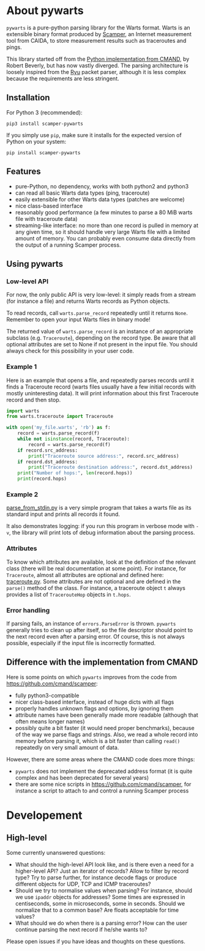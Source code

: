 # About pywarts

`pywarts` is a pure-python parsing library for the Warts format.
Warts is an extensible binary format produced by
[Scamper](http://www.caida.org/tools/measurement/scamper/), an
Internet measurement tool from CAIDA, to store measurement results
such as traceroutes and pings.

This library started off from the [Python implementation from
CMAND](https://github.com/cmand/scamper), by Robert Beverly, but has
now vastly diverged.  The parsing architecture is loosely inspired
from the [Ryu](https://osrg.github.io/ryu/) packet parser, although it
is less complex because the requirements are less stringent.

## Installation

For Python 3 (recommended):

```shell
pip3 install scamper-pywarts
```

If you simply use `pip`, make sure it installs for the expected version of Python on
your system:

```shell
pip install scamper-pywarts
```

## Features

- pure-Python, no dependency, works with both python2 and python3
- can read all basic Warts data types (ping, traceroute)
- easily extensible for other Warts data types (patches are welcome)
- nice class-based interface
- reasonably good performance (a few minutes to parse a 80 MiB warts file with traceroute data)
- streaming-like interface: no more than one record is pulled in
  memory at any given time, so it should handle very large Warts file
  with a limited amount of memory.  You can probably even consume data
  directly from the output of a running Scamper process.

## Using pywarts

### Low-level API

For now, the only public API is very low-level: it simply reads from a
stream (for instance a file) and returns Warts records as Python objects.

To read records, call `warts.parse_record` repeatedly until it returns
`None`.  Remember to open your input Warts files in binary mode!

The returned value of `warts.parse_record` is an instance of an
appropriate subclass (e.g. `Traceroute`), depending on the record type.
Be aware that all optional attributes are set to None if not present in
the input file.  You should always check for this possibility in your user
code.

### Example 1

Here is an example that opens a file, and repeatedly parses records
until it finds a Traceroute record (warts files usually have a few
initial records with mostly uninteresting data).  It will print
information about this first Traceroute record and then stop.

```python
import warts
from warts.traceroute import Traceroute

with open('my_file.warts', 'rb') as f:
    record = warts.parse_record(f)
    while not isinstance(record, Traceroute):
        record = warts.parse_record(f)
    if record.src_address:
        print("Traceroute source address:", record.src_address)
    if record.dst_address:
        print("Traceroute destination address:", record.dst_address)
    print("Number of hops:", len(record.hops))
    print(record.hops)
```

### Example 2

[parse_from_stdin.py](parse_from_stdin.py) is a very simple program that takes
a warts file as its standard input and prints all records it found.

It also demonstrates logging: if you run this program in verbose mode with `-v`,
the library will print lots of debug information about the parsing process.

### Attributes

To know which attributes are available, look at the definition of the
relevant class (there will be real documentation at some point).  For
instance, for `Traceroute`, almost all attributes are optional and defined
here:
[traceroute.py](https://github.com/drakkar-lig/scamper-pywarts/blob/master/warts/traceroute.py#L34).
Some attributes are not optional and are defined in the `parse()` method
of the class.  For instance, a traceroute object `t` always provides a
list of `TracerouteHop` objects in `t.hops`.

### Error handling

If parsing fails, an instance of `errors.ParseError` is thrown.
`pywarts` generally tries to clean up after itself, so the file
descriptor should point to the next record even after a parsing error.
Of course, this is not always possible, especially if the input file
is incorrectly formatted.


## Difference with the implementation from CMAND

Here is some points on which `pywarts` improves from the code from
<https://github.com/cmand/scamper>:

- fully python3-compatible
- nicer class-based interface, instead of huge dicts with all flags
- properly handles unknown flags and options, by ignoring them
- attribute names have been generally made more readable (although
  that often means longer names)
- possibly quite a bit faster (it would need proper benchmarks), because
  of the way we parse flags and strings.  Also, we read a whole record
  into memory before parsing it, which is a bit faster than calling
  `read()` repeatedly on very small amount of data.

However, there are some areas where the CMAND code does more things:

- `pywarts` does not implement the deprecated address format (it is
  quite complex and has been deprecated for several years)
- there are some nice scripts in <https://github.com/cmand/scamper>,
  for instance a script to attach to and control a running Scamper
  process

# Developement

## High-level

Some currently unanswered questions:

- What should the high-level API look like, and is there even a need
  for a higher-level API?  Just an iterator of records?  Allow to
  filter by record type?  Try to parse further, for instance decode
  flags or produce different objects for UDP, TCP and ICMP
  traceroutes?
- Should we try to normalise values when parsing?  For instance,
  should we use `ipaddr` objects for addresses?  Some times are
  expressed in centiseconds, some in microseconds, some in seconds.
  Should we normalize that to a common base?  Are floats acceptable
  for time values?
- What should we do when there is a parsing error?  How can the user
  continue parsing the next record if he/she wants to?

Please open issues if you have ideas and thoughts on these questions.
